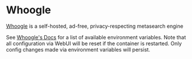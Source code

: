 # Whoogle

[Whoogle](https://github.com/benbusby/whoogle-search) is a self-hosted, ad-free, privacy-respecting metasearch engine

See [Whoogle's Docs](https://github.com/benbusby/whoogle-search?tab=readme-ov-file#environment-variables)
for a list of available environment variables.
Note that all configuration via WebUI will be reset if the container is restarted.
Only config changes made via environment variables will persist.
